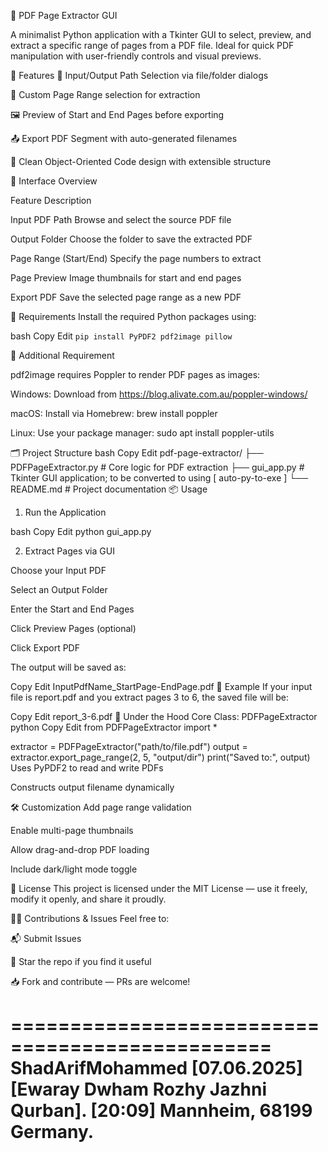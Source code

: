 📄 PDF Page Extractor GUI

A minimalist Python application with a Tkinter GUI to select, preview, and extract a specific range of pages from a PDF file. Ideal for quick PDF manipulation with user-friendly controls and visual previews.

🚀 Features
📂 Input/Output Path Selection via file/folder dialogs

🔢 Custom Page Range selection for extraction

🖼️ Preview of Start and End Pages before exporting

📤 Export PDF Segment with auto-generated filenames

🐍 Clean Object-Oriented Code design with extensible structure

📸 Interface Overview

Feature	Description

Input PDF Path	Browse and select the source PDF file

Output Folder	Choose the folder to save the extracted PDF

Page Range (Start/End)	Specify the page numbers to extract

Page Preview	Image thumbnails for start and end pages

Export PDF	Save the selected page range as a new PDF

🧰 Requirements
Install the required Python packages using:

bash
Copy
Edit
`pip install PyPDF2 pdf2image pillow`

🔧 Additional Requirement

pdf2image requires Poppler to render PDF pages as images:

Windows: Download from https://blog.alivate.com.au/poppler-windows/

macOS: Install via Homebrew: brew install poppler

Linux: Use your package manager: sudo apt install poppler-utils

🗂️ Project Structure
bash
Copy
Edit
pdf-page-extractor/
├── PDFPageExtractor.py     # Core logic for PDF extraction
├── gui_app.py              # Tkinter GUI application; to be converted to using [ auto-py-to-exe ]
└── README.md               # Project documentation
📦 Usage

1. Run the Application

bash
Copy
Edit
python gui_app.py

2. Extract Pages via GUI

Choose your Input PDF

Select an Output Folder

Enter the Start and End Pages

Click Preview Pages (optional)

Click Export PDF

The output will be saved as:

Copy
Edit
InputPdfName_StartPage-EndPage.pdf
🧪 Example
If your input file is report.pdf and you extract pages 3 to 6, the saved file will be:

Copy
Edit
report_3-6.pdf
🧱 Under the Hood
Core Class: PDFPageExtractor
python
Copy
Edit
from PDFPageExtractor import *

extractor = PDFPageExtractor(\"path/to/file.pdf\")
output = extractor.export_page_range(2, 5, \"output/dir\")
print(\"Saved to:\", output)
Uses PyPDF2 to read and write PDFs

Constructs output filename dynamically

🛠️ Customization
Add page range validation

Enable multi-page thumbnails

Allow drag-and-drop PDF loading

Include dark/light mode toggle

📄 License
This project is licensed under the MIT License — use it freely, modify it openly, and share it proudly.

🙋‍♂️ Contributions & Issues
Feel free to:

📬 Submit Issues

🌟 Star the repo if you find it useful

📥 Fork and contribute — PRs are welcome!

================================================
ShadArifMohammed
[07.06.2025] [Ewaray Dwham Rozhy Jazhni Qurban]. 
[20:09]
Mannheim, 68199
Germany.
=================================================

